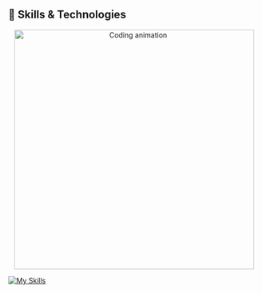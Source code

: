 ## 🚀 Skills & Technologies
<p align="center">
  <img src="https://media.giphy.com/media/qgQUggAC3Pfv687qPC/giphy.gif" width="480" alt="Coding animation">
</p>

[![My Skills](https://skillicons.dev/icons?i=js,html,css,c,discord,git,github,gmail,linux,obsidian,react,arduino,kali)](https://skillicons.dev)
